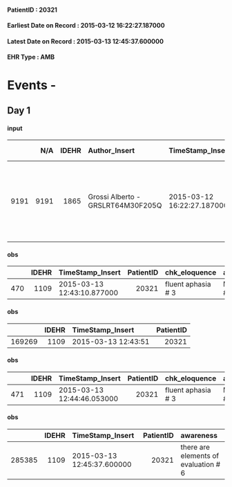 
#### PatientID : 20321
#### Earliest Date on Record : 2015-03-12 16:22:27.187000
#### Latest Date on Record : 2015-03-13 12:45:37.600000
#### EHR Type : AMB

# Events - 

## Day 1

#### input
|      |    N/A |   IDEHR | Author_Insert                     | TimeStamp_Insert           | EHRType   |   PatientID |   IDDigitalSignDocument | persone_vicine   |   Unnamed: 0_x.1 |   IDANAMNESI_SOCIALE | Patient   | FamigliaAltro   | Paziente_T   | FamigliaAltro_T   |   Non_Rilevabile_x.1 | Note_Non_Rilevabile_x.1   | opt_Problemi   | chk_contr_sintomi   | opt_paziente_a   | opt_famiglia_a   | opt_adeguatezza   | ds_note_ad                                                                       | opt_paziente_solo   | opt_presente_assente   | opt_capacita     | opt_risorse_ec   | opt_paziente_ad   | opt_caregiver_ad   | opt_inv_civile   | Needs               | Domestic partnership   | Fragility      | opt_indennita_acc   |
|-----:|-------:|--------:|:----------------------------------|:---------------------------|:----------|------------:|------------------------:|:-----------------|-----------------:|---------------------:|:----------|:----------------|:-------------|:------------------|---------------------:|:--------------------------|:---------------|:--------------------|:-----------------|:-----------------|:------------------|:---------------------------------------------------------------------------------|:--------------------|:-----------------------|:-----------------|:-----------------|:------------------|:-------------------|:-----------------|:--------------------|:-----------------------|:---------------|:--------------------|
| 9191 |   9191 |    1865 | Grossi Alberto - GRSLRT64M30F205Q | 2015-03-12 16:22:27.187000 | AMB       |       20321 |                   33998 | N/A              |              634 |                  408 | Si#1      | Si#1            | No#0         | Si#1              |                    0 | NR                        | No#0           | controllo sintomi#0 | Congruenti#1     | Congruenti#1     | Da valutare#2     | Vive con la sorella Alessandra che si descrive come un po' cagionevole di salute | No#0                | Presente#1             | Incrementabile#1 | Da valutare#2    | Totale#2          | Totale#2           | Si#1             | Clinici#0;Sociali#1 | Altri parenti#3        | psico-fisica#3 | Si#1                |

#### obs
|     |   IDEHR | TimeStamp_Insert           |   PatientID | chk_eloquence      | asthenia     | agitation_behavior_freq   | cognitive_state           |
|----:|--------:|:---------------------------|------------:|:-------------------|:-------------|:--------------------------|:--------------------------|
| 470 |    1109 | 2015-03-13 12:43:10.877000 |       20321 | fluent aphasia # 3 | Moderate # 2 | agitated at times # 2     | continuously confused # 1 |

#### obs
|        |   IDEHR | TimeStamp_Insert    |   PatientID |
|-------:|--------:|:--------------------|------------:|
| 169269 |    1109 | 2015-03-13 12:43:51 |       20321 |

#### obs
|     |   IDEHR | TimeStamp_Insert           |   PatientID | chk_eloquence      | asthenia     | agitation_behavior_freq   | cognitive_state           |
|----:|--------:|:---------------------------|------------:|:-------------------|:-------------|:--------------------------|:--------------------------|
| 471 |    1109 | 2015-03-13 12:44:46.053000 |       20321 | fluent aphasia # 3 | Moderate # 2 | agitated at times # 2     | continuously confused # 1 |

#### obs
|        |   IDEHR | TimeStamp_Insert           |   PatientID | awareness                            |
|-------:|--------:|:---------------------------|------------:|:-------------------------------------|
| 285385 |    1109 | 2015-03-13 12:45:37.600000 |       20321 | there are elements of evaluation # 6 |



